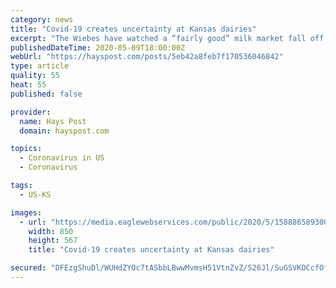 ```yaml
---
category: news
title: "Covid-19 creates uncertainty at Kansas dairies"
excerpt: "The Wiebes have watched a “fairly good” milk market fall off a cliff over the past few weeks as Covid-19 upended the industry with the closure of restaurants and schools. Still, Dan says Keriel Dairy is fortunate because it has some protection through the U."
publishedDateTime: 2020-05-09T18:00:00Z
webUrl: "https://hayspost.com/posts/5eb42a8feb7f170536046842"
type: article
quality: 55
heat: 55
published: false

provider:
  name: Hays Post
  domain: hayspost.com

topics:
  - Coronavirus in US
  - Coronavirus

tags:
  - US-KS

images:
  - url: "https://media.eaglewebservices.com/public/2020/5/1588865893003.jpeg"
    width: 850
    height: 567
    title: "Covid-19 creates uncertainty at Kansas dairies"

secured: "DFEzgShuDl/WUHdZYOc7tASbbLBwwMvmsH51VtnZvZ/S26Jl/SuGSVKOCcfOfT4MJMwI0aDdIUaPdU9Jm5OZKWtiscp3UPVgEB5UHnqKl5pGuzG1wL+FxZG/FNVEMx9/oX15veUxxPH5YiJO30f6zq+2lXv+bSXh9p9zRzZaUPzh0zyLvEXbnUVPFAYRZF9VRs1TxJHqck8widGtC0z8HjDKEh1us2lIwrVpKxYSNTuTDK7Eel6DRqwen4SwgGpY6M6U5AgVIM6x6vO0dDPbnqR6VCsHqNzXy18YEzY0k9XcKuuhtAKV7lf6h5GZd52q79e4QM0wzeKbgfkJHAhoJ/YoN7Gy8OQR1sr+efYvqB9IKOefISDRH0C+Pdaya7v4hLbKJycfFNAn/uOLVtkgt2vk/lAjM13FAkO1tcNEAGQMEcBAdgHybOyLmeFMiq2KZXlU+vIi15Rt66fzxmlJ+5Lxxs7xnAHkoGp5II6VW3E=;jvxzmUljVpUtSZ6mjTZgJg=="
---
```



